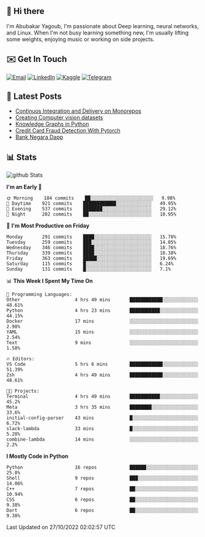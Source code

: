 ## 👋 Hi there

I'm Abubakar Yagoub, I'm passionate about Deep learning, neural networks, and
Linux. When I'm not busy learning something new, I'm usually lifting some
weights, enjoying music or working on side projects.

## ✉️ Get In Touch

[![Email](https://img.shields.io/badge/Email-f1f1f1?style=for-the-badge&logo=gmail&logoColor=0f111a)](mailto:git@blacksuan19.dev)
[![LinkedIn](https://img.shields.io/badge/LinkedIn-0077B5?style=for-the-badge&logo=linkedin&logoColor=white)](https://www.linkedin.com/in/blacksuan19/)
[![Kaggle](https://img.shields.io/badge/Kaggle-5acfff?style=for-the-badge&logo=kaggle&logoColor=white)](http://kaggle.com/abubakaryagob/)
[![Telegram](https://img.shields.io/badge/Telegram-2CA5E0?style=for-the-badge&logo=telegram&logoColor=white)](https://t.me/blacksuan19)

## 📩 Latest Posts

<!-- BLOG-POST-LIST:START -->
- [Continuos Integration and Delivery on Monorepos](https://www.blacksuan19.dev/blog/github-actions-monorepos/)
- [Creating Computer vision datasets](https://www.blacksuan19.dev/blog/creating-datasets/)
- [Knowledge Graphs in Python](https://www.blacksuan19.dev/projects/Knowledge_Graphs/)
- [Credit Card Fraud Detection With Pytorch](https://www.blacksuan19.dev/projects/credit-card-fraud-detection-with-pytorch/)
- [Bank Negara Dapp](https://www.blacksuan19.dev/projects/bank-negara/)
<!-- BLOG-POST-LIST:END -->

## 📊 Stats

![github Stats](https://github-readme-stats.vercel.app/api?username=blacksuan19&theme=github_dark&show_icons=true&count_private=true&custom_title=Github%20Stats&hide_border=true)

<!--START_SECTION:waka-->
**I'm an Early 🐤** 

```text
🌞 Morning    184 commits    ██░░░░░░░░░░░░░░░░░░░░░░░   9.98% 
🌆 Daytime    921 commits    ████████████░░░░░░░░░░░░░   49.95% 
🌃 Evening    537 commits    ███████░░░░░░░░░░░░░░░░░░   29.12% 
🌙 Night      202 commits    ██░░░░░░░░░░░░░░░░░░░░░░░   10.95%

```
📅 **I'm Most Productive on Friday** 

```text
Monday       291 commits    ████░░░░░░░░░░░░░░░░░░░░░   15.78% 
Tuesday      259 commits    ███░░░░░░░░░░░░░░░░░░░░░░   14.05% 
Wednesday    346 commits    ████░░░░░░░░░░░░░░░░░░░░░   18.76% 
Thursday     339 commits    ████░░░░░░░░░░░░░░░░░░░░░   18.38% 
Friday       363 commits    █████░░░░░░░░░░░░░░░░░░░░   19.69% 
Saturday     115 commits    █░░░░░░░░░░░░░░░░░░░░░░░░   6.24% 
Sunday       131 commits    █░░░░░░░░░░░░░░░░░░░░░░░░   7.1%

```


📊 **This Week I Spent My Time On** 

```text
💬 Programming Languages: 
Other                    4 hrs 49 mins       ████████████░░░░░░░░░░░░░   48.61% 
Python                   4 hrs 23 mins       ███████████░░░░░░░░░░░░░░   44.15% 
Docker                   17 mins             ░░░░░░░░░░░░░░░░░░░░░░░░░   2.98% 
YAML                     15 mins             ░░░░░░░░░░░░░░░░░░░░░░░░░   2.54% 
Text                     9 mins              ░░░░░░░░░░░░░░░░░░░░░░░░░   1.58%

🔥 Editors: 
VS Code                  5 hrs 6 mins        ████████████░░░░░░░░░░░░░   51.39% 
Zsh                      4 hrs 49 mins       ████████████░░░░░░░░░░░░░   48.61%

🐱‍💻 Projects: 
Terminal                 4 hrs 49 mins       ███████████░░░░░░░░░░░░░░   45.2% 
Meta                     3 hrs 35 mins       ████████░░░░░░░░░░░░░░░░░   33.6% 
initial-config-parser    43 mins             █░░░░░░░░░░░░░░░░░░░░░░░░   6.72% 
slack-lambda             33 mins             █░░░░░░░░░░░░░░░░░░░░░░░░   5.28% 
combine-lambda           14 mins             ░░░░░░░░░░░░░░░░░░░░░░░░░   2.2%

```

**I Mostly Code in Python** 

```text
Python                   16 repos            ██████░░░░░░░░░░░░░░░░░░░   25.0% 
Shell                    9 repos             ███░░░░░░░░░░░░░░░░░░░░░░   14.06% 
C++                      7 repos             ██░░░░░░░░░░░░░░░░░░░░░░░   10.94% 
CSS                      6 repos             ██░░░░░░░░░░░░░░░░░░░░░░░   9.38% 
Dart                     6 repos             ██░░░░░░░░░░░░░░░░░░░░░░░   9.38%

```



 Last Updated on 27/10/2022 02:02:57 UTC
<!--END_SECTION:waka-->
